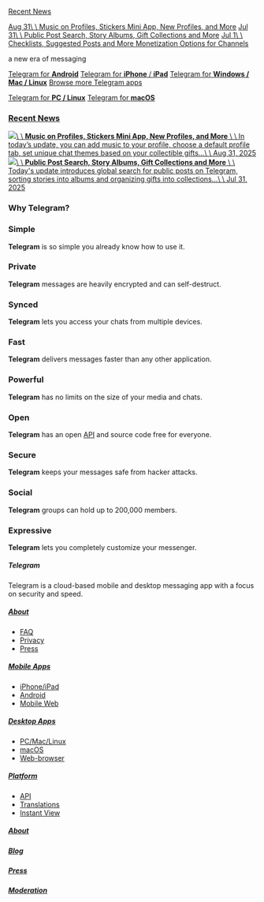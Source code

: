 [Recent News](https://telegram.org/blog)

[Aug 31\\
\\
Music on Profiles, Stickers Mini App, New Profiles, and More](https://telegram.org/blog/profile-music-gift-themes) [Jul 31\\
\\
Public Post Search, Story Albums, Gift Collections and More](https://telegram.org/blog/post-search-story-albums-and-more) [Jul 1\\
\\
Checklists, Suggested Posts and More Monetization Options for Channels](https://telegram.org/blog/checklists-suggested-posts)

a new era of messaging

[Telegram for **Android**](https://telegram.org/android) [Telegram for **iPhone** / **iPad**](https://telegram.org/dl/ios) [Telegram for **Windows / Mac / Linux**](https://desktop.telegram.org/) [Browse more Telegram apps](https://telegram.org/apps)

[Telegram for **PC / Linux**](https://desktop.telegram.org/) [Telegram for **macOS**](https://macos.telegram.org/)

### [Recent News](https://telegram.org/blog)

[![](https://telegram.org/file/400780400709/2/RorFwwKBYv4.261880.jpg/38bc73c3c25b5c2b76)\\
\\
**Music on Profiles, Stickers Mini App, New Profiles, and More** \\
\\
In today’s update, you can add music to your profile, choose a default profile tab, set unique chat themes based on your collectible gifts…\\
\\
Aug 31, 2025](https://telegram.org/blog/profile-music-gift-themes) [![](https://telegram.org/file/400780400371/5/gL4V1kMeCr0.275883.jpg/2227243ef9b761242a)\\
\\
**Public Post Search, Story Albums, Gift Collections and More** \\
\\
Today's update introduces global search for public posts on Telegram, sorting stories into albums and organizing gifts into collections…\\
\\
Jul 31, 2025](https://telegram.org/blog/post-search-story-albums-and-more)

### Why Telegram?

### Simple

**Telegram** is so simple you already know how to use it.

### Private

**Telegram** messages are heavily encrypted and can self-destruct.

### Synced

**Telegram** lets you access your chats from multiple devices.

### Fast

**Telegram** delivers messages faster than any other application.

### Powerful

**Telegram** has no limits on the size of your media and chats.

### Open

**Telegram** has an open [API](https://core.telegram.org/api) and source code free for everyone.

### Secure

**Telegram** keeps your messages safe from hacker attacks.

### Social

**Telegram** groups can hold up to 200,000 members.

### Expressive

**Telegram** lets you completely customize your messenger.

##### Telegram

Telegram is a cloud-based mobile and desktop messaging app with a focus on security and speed.


##### [About](https://telegram.org/faq)

- [FAQ](https://telegram.org/faq)
- [Privacy](https://telegram.org/privacy)
- [Press](https://telegram.org/press)

##### [Mobile Apps](https://telegram.org/apps\#mobile-apps)

- [iPhone/iPad](https://telegram.org/dl/ios)
- [Android](https://telegram.org/android)
- [Mobile Web](https://telegram.org/dl/web)

##### [Desktop Apps](https://telegram.org/apps\#desktop-apps)

- [PC/Mac/Linux](https://desktop.telegram.org/)
- [macOS](https://macos.telegram.org/)
- [Web-browser](https://telegram.org/dl/web)

##### [Platform](https://core.telegram.org/)

- [API](https://core.telegram.org/api)
- [Translations](https://translations.telegram.org/)
- [Instant View](https://instantview.telegram.org/)

##### [About](https://telegram.org/faq)

##### [Blog](https://telegram.org/blog)

##### [Press](https://telegram.org/press)

##### [Moderation](https://telegram.org/moderation)